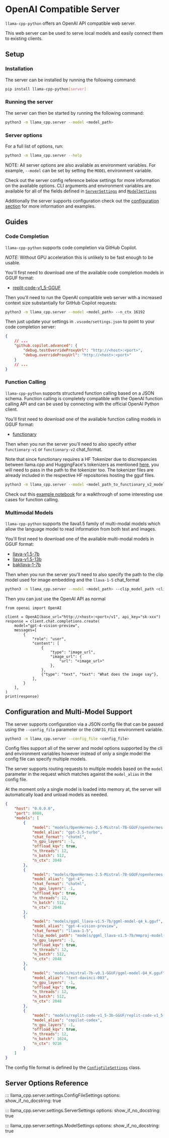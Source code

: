 # OpenAI Compatible Server

`llama-cpp-python` offers an OpenAI API compatible web server.

This web server can be used to serve local models and easily connect them to existing clients.

## Setup

### Installation

The server can be installed by running the following command:

```bash
pip install llama-cpp-python[server]
```

### Running the server

The server can then be started by running the following command:

```bash
python3 -m llama_cpp.server --model <model_path>
```

### Server options

For a full list of options, run:

```bash
python3 -m llama_cpp.server --help
```

NOTE: All server options are also available as environment variables. For example, `--model` can be set by setting the `MODEL` environment variable.

Check out the server config reference below settings for more information on the available options.
CLI arguments and environment variables are available for all of the fields defined in [`ServerSettings`](#llama_cpp.server.settings.ServerSettings) and [`ModelSettings`](#llama_cpp.server.settings.ModelSettings) 

Additionally the server supports configuration check out the [configuration section](#configuration-and-multi-model-support) for more information and examples.


## Guides

### Code Completion

`llama-cpp-python` supports code completion via GitHub Copilot.

*NOTE*: Without GPU acceleration this is unlikely to be fast enough to be usable.

You'll first need to download one of the available code completion models in GGUF format:

- [replit-code-v1_5-GGUF](https://huggingface.co/abetlen/replit-code-v1_5-3b-GGUF)

Then you'll need to run the OpenAI compatible web server with a increased context size substantially for GitHub Copilot requests:

```bash
python3 -m llama_cpp.server --model <model_path> --n_ctx 16192
```

Then just update your settings in `.vscode/settings.json` to point to your code completion server:

```json
{
    // ...
    "github.copilot.advanced": {
        "debug.testOverrideProxyUrl": "http://<host>:<port>",
        "debug.overrideProxyUrl": "http://<host>:<port>"
    }
    // ...
}
```

### Function Calling

`llama-cpp-python` supports structured function calling based on a JSON schema.
Function calling is completely compatible with the OpenAI function calling API and can be used by connecting with the official OpenAI Python client.

You'll first need to download one of the available function calling models in GGUF format:

- [functionary](https://huggingface.co/meetkai)

Then when you run the server you'll need to also specify either `functionary-v1` or `functionary-v2` chat_format.

Note that since functionary requires a HF Tokenizer due to discrepancies between llama.cpp and HuggingFace's tokenizers as mentioned [here](https://github.com/abetlen/llama-cpp-python/blob/main?tab=readme-ov-file#function-calling), you will need to pass in the path to the tokenizer too. The tokenizer files are already included in the respective HF repositories hosting the gguf files.

```bash
python3 -m llama_cpp.server --model <model_path_to_functionary_v2_model> --chat_format functionary-v2 --hf_pretrained_model_name_or_path <model_path_to_functionary_v2_tokenizer>
```

Check out this [example notebook](https://github.com/abetlen/llama-cpp-python/blob/main/examples/notebooks/Functions.ipynb) for a walkthrough of some interesting use cases for function calling.

### Multimodal Models

`llama-cpp-python` supports the llava1.5 family of multi-modal models which allow the language model to
read information from both text and images.

You'll first need to download one of the available multi-modal models in GGUF format:

- [llava-v1.5-7b](https://huggingface.co/mys/ggml_llava-v1.5-7b)
- [llava-v1.5-13b](https://huggingface.co/mys/ggml_llava-v1.5-13b)
- [bakllava-1-7b](https://huggingface.co/mys/ggml_bakllava-1)

Then when you run the server you'll need to also specify the path to the clip model used for image embedding and the `llava-1-5` chat_format

```bash
python3 -m llama_cpp.server --model <model_path> --clip_model_path <clip_model_path> --chat_format llava-1-5
```

Then you can just use the OpenAI API as normal

```python3
from openai import OpenAI

client = OpenAI(base_url="http://<host>:<port>/v1", api_key="sk-xxx")
response = client.chat.completions.create(
    model="gpt-4-vision-preview",
    messages=[
        {
            "role": "user",
            "content": [
                {
                    "type": "image_url",
                    "image_url": {
                        "url": "<image_url>"
                    },
                },
                {"type": "text", "text": "What does the image say"},
            ],
        }
    ],
)
print(response)
```

## Configuration and Multi-Model Support

The server supports configuration via a JSON config file that can be passed using the `--config_file` parameter or the `CONFIG_FILE` environment variable.

```bash
python3 -m llama_cpp.server --config_file <config_file>
```

Config files support all of the server and model options supported by the cli and environment variables however instead of only a single model the config file can specify multiple models.

The server supports routing requests to multiple models based on the `model` parameter in the request which matches against the `model_alias` in the config file.

At the moment only a single model is loaded into memory at, the server will automatically load and unload models as needed.

```json
{
    "host": "0.0.0.0",
    "port": 8080,
    "models": [
        {
            "model": "models/OpenHermes-2.5-Mistral-7B-GGUF/openhermes-2.5-mistral-7b.Q4_K_M.gguf",
            "model_alias": "gpt-3.5-turbo",
            "chat_format": "chatml",
            "n_gpu_layers": -1,
            "offload_kqv": true,
            "n_threads": 12,
            "n_batch": 512,
            "n_ctx": 2048
        },
        {
            "model": "models/OpenHermes-2.5-Mistral-7B-GGUF/openhermes-2.5-mistral-7b.Q4_K_M.gguf",
            "model_alias": "gpt-4",
            "chat_format": "chatml",
            "n_gpu_layers": -1,
            "offload_kqv": true,
            "n_threads": 12,
            "n_batch": 512,
            "n_ctx": 2048
        },
        {
            "model": "models/ggml_llava-v1.5-7b/ggml-model-q4_k.gguf",
            "model_alias": "gpt-4-vision-preview",
            "chat_format": "llava-1-5",
            "clip_model_path": "models/ggml_llava-v1.5-7b/mmproj-model-f16.gguf",
            "n_gpu_layers": -1,
            "offload_kqv": true,
            "n_threads": 12,
            "n_batch": 512,
            "n_ctx": 2048
        },
        {
            "model": "models/mistral-7b-v0.1-GGUF/ggml-model-Q4_K.gguf",
            "model_alias": "text-davinci-003",
            "n_gpu_layers": -1,
            "offload_kqv": true,
            "n_threads": 12,
            "n_batch": 512,
            "n_ctx": 2048
        },
        {
            "model": "models/replit-code-v1_5-3b-GGUF/replit-code-v1_5-3b.Q4_0.gguf",
            "model_alias": "copilot-codex",
            "n_gpu_layers": -1,
            "offload_kqv": true,
            "n_threads": 12,
            "n_batch": 1024,
            "n_ctx": 9216
        }
    ]
}
```

The config file format is defined by the [`ConfigFileSettings`](#llama_cpp.server.settings.ConfigFileSettings) class.

## Server Options Reference

::: llama_cpp.server.settings.ConfigFileSettings
    options:
        show_if_no_docstring: true

::: llama_cpp.server.settings.ServerSettings
    options:
        show_if_no_docstring: true

::: llama_cpp.server.settings.ModelSettings
    options:
        show_if_no_docstring: true
